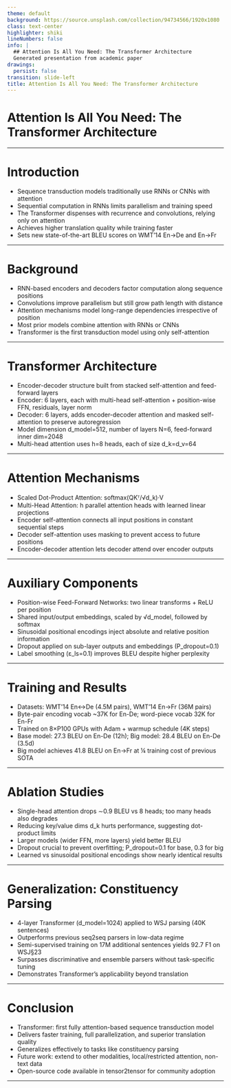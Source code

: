 ```yaml
---
theme: default
background: https://source.unsplash.com/collection/94734566/1920x1080
class: text-center
highlighter: shiki
lineNumbers: false
info: |
  ## Attention Is All You Need: The Transformer Architecture
  Generated presentation from academic paper
drawings:
  persist: false
transition: slide-left
title: Attention Is All You Need: The Transformer Architecture
---
```


# Attention Is All You Need: The Transformer Architecture

---

# Introduction

- Sequence transduction models traditionally use RNNs or CNNs with attention
- Sequential computation in RNNs limits parallelism and training speed
- The Transformer dispenses with recurrence and convolutions, relying only on attention
- Achieves higher translation quality while training faster
- Sets new state-of-the-art BLEU scores on WMT’14 En→De and En→Fr

---

# Background

- RNN-based encoders and decoders factor computation along sequence positions
- Convolutions improve parallelism but still grow path length with distance
- Attention mechanisms model long-range dependencies irrespective of position
- Most prior models combine attention with RNNs or CNNs
- Transformer is the first transduction model using only self-attention

---

# Transformer Architecture

- Encoder-decoder structure built from stacked self-attention and feed-forward layers
- Encoder: 6 layers, each with multi-head self-attention + position-wise FFN, residuals, layer norm
- Decoder: 6 layers, adds encoder-decoder attention and masked self-attention to preserve autoregression
- Model dimension d_model=512, number of layers N=6, feed-forward inner dim=2048
- Multi-head attention uses h=8 heads, each of size d_k=d_v=64

---

# Attention Mechanisms

- Scaled Dot-Product Attention: softmax(QKᵀ/√d_k)·V
- Multi-Head Attention: h parallel attention heads with learned linear projections
- Encoder self-attention connects all input positions in constant sequential steps
- Decoder self-attention uses masking to prevent access to future positions
- Encoder-decoder attention lets decoder attend over encoder outputs

---

# Auxiliary Components

- Position-wise Feed-Forward Networks: two linear transforms + ReLU per position
- Shared input/output embeddings, scaled by √d_model, followed by softmax
- Sinusoidal positional encodings inject absolute and relative position information
- Dropout applied on sub-layer outputs and embeddings (P_dropout=0.1)
- Label smoothing (ε_ls=0.1) improves BLEU despite higher perplexity

---

# Training and Results

- Datasets: WMT’14 En↔De (4.5M pairs), WMT’14 En→Fr (36M pairs)
- Byte-pair encoding vocab ~37K for En-De; word-piece vocab 32K for En-Fr
- Trained on 8×P100 GPUs with Adam + warmup schedule (4K steps)
- Base model: 27.3 BLEU on En-De (12h); Big model: 28.4 BLEU on En-De (3.5d)
- Big model achieves 41.8 BLEU on En→Fr at ¼ training cost of previous SOTA

---

# Ablation Studies

- Single-head attention drops ∼0.9 BLEU vs 8 heads; too many heads also degrades
- Reducing key/value dims d_k hurts performance, suggesting dot-product limits
- Larger models (wider FFN, more layers) yield better BLEU
- Dropout crucial to prevent overfitting; P_dropout=0.1 for base, 0.3 for big
- Learned vs sinusoidal positional encodings show nearly identical results

---

# Generalization: Constituency Parsing

- 4-layer Transformer (d_model=1024) applied to WSJ parsing (40K sentences)
- Outperforms previous seq2seq parsers in low-data regime
- Semi-supervised training on 17M additional sentences yields 92.7 F1 on WSJ§23
- Surpasses discriminative and ensemble parsers without task-specific tuning
- Demonstrates Transformer’s applicability beyond translation

---

# Conclusion

- Transformer: first fully attention-based sequence transduction model
- Delivers faster training, full parallelization, and superior translation quality
- Generalizes effectively to tasks like constituency parsing
- Future work: extend to other modalities, local/restricted attention, non-text data
- Open-source code available in tensor2tensor for community adoption

---
